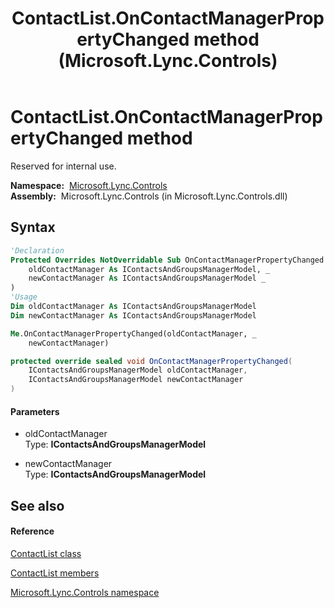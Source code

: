 ﻿---
title: ContactList.OnContactManagerPropertyChanged method  (Microsoft.Lync.Controls)
TOCTitle: 'OnContactManagerPropertyChanged method '
ms:assetid: M:Microsoft.Lync.Controls.ContactList.OnContactManagerPropertyChanged(Microsoft.Lync.Controls.Internal.Model.IContactsAndGroupsManagerModel,Microsoft.Lync.Controls.Internal.Model.IContactsAndGroupsManagerModel)_DI_3_UC_OCS14MrefLyncWPF
ms:mtpsurl: https://msdn.microsoft.com/en-us/library/microsoft.lync.controls.contactlist.oncontactmanagerpropertychanged(v=office.15)
ms:contentKeyID: 48592218
ms.date: 07/28/2014
mtps_version: v=office.15
f1_keywords:
- Microsoft.Lync.Controls.ContactList.OnContactManagerPropertyChanged
dev_langs:
- CSharp
- JScript
- VB
- other
---

# ContactList.OnContactManagerPropertyChanged method

Reserved for internal use.

**Namespace:**  [Microsoft.Lync.Controls](microsoft-lync-controls-namespace_1.md)  
**Assembly:**  Microsoft.Lync.Controls (in Microsoft.Lync.Controls.dll)

## Syntax

``` vb
'Declaration
Protected Overrides NotOverridable Sub OnContactManagerPropertyChanged ( _
    oldContactManager As IContactsAndGroupsManagerModel, _
    newContactManager As IContactsAndGroupsManagerModel _
)
'Usage
Dim oldContactManager As IContactsAndGroupsManagerModel
Dim newContactManager As IContactsAndGroupsManagerModel

Me.OnContactManagerPropertyChanged(oldContactManager, _
    newContactManager)
```

``` csharp
protected override sealed void OnContactManagerPropertyChanged(
    IContactsAndGroupsManagerModel oldContactManager,
    IContactsAndGroupsManagerModel newContactManager
)
```

#### Parameters

  - oldContactManager  
    Type: **IContactsAndGroupsManagerModel**  

<!-- end list -->

  - newContactManager  
    Type: **IContactsAndGroupsManagerModel**  

## See also

#### Reference

[ContactList class](contactlist-class-microsoft-lync-controls_1.md)

[ContactList members](contactlist-members-microsoft-lync-controls_1.md)

[Microsoft.Lync.Controls namespace](microsoft-lync-controls-namespace_1.md)

